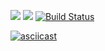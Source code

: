 <a href="https://codeclimate.com/github/codeclimate/codeclimate/maintainability"><img src="https://api.codeclimate.com/v1/badges/a99a88d28ad37a79dbf6/maintainability" /></a> <a href="https://codeclimate.com/github/codeclimate/codeclimate/test_coverage"><img src="https://api.codeclimate.com/v1/badges/a99a88d28ad37a79dbf6/test_coverage" /></a> [![Build Status](https://travis-ci.org/jurassic-period/frontend-project-hexlet1.svg?branch=master)](https://travis-ci.org/jurassic-period/frontend-project-hexlet1)

[![asciicast](https://asciinema.org/a/c83ZbzacnufMha7ybRSEC2GcA.svg)](https://asciinema.org/a/c83ZbzacnufMha7ybRSEC2GcA)
